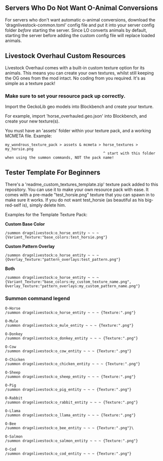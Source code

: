 ## Servers Who Do Not Want O-Animal Conversions
For servers who don't want automatic o-animal conversions,
download the 'dragnlivestock-common.toml' config file
and put it into your server config folder *before*
starting the server. Since LO converts animals by default,
starting the server before adding the custom config file
will replace loaded animals.

## Livestock Overhaul Custom Resources
Livestock Overhaul comes with a built-in custom texture option for its animals.
This means you can create your own textures, whilst still keeping the OG ones from the mod intact.
No coding from you required. It's as simple as a texture pack!

### Make sure to set your resource pack up correctly.
Import the GeckoLib geo models into Blockbench and create your texture.

For example, import 'horse_overhauled.geo.json' into Blockbench, and create your new texture(s).

You must have an 'assets' folder within your texture pack, and a working MCMETA file. Example:

```
my_wondrous_texture_pack > assets & mcmeta > horse_textures > my_horsie.png
                                             ^ start with this folder when using the summon commands, NOT the pack name!
```

## Tester Template For Beginners

There's a 'readme_custom_textures_template.zip' texture pack added to this repository. You can use it to make your own
resource pack with ease. It comes with a pre-made "test_horsie.png" texture that you can spawn in to make sure it works.
If you do not want test_horsie (as beautiful as his big-red-self is), simply delete him. 

Examples for the Template Texture Pack:

**Custom Base Color**
```
/summon dragnlivestock:o_horse_entity ~ ~ ~ {Variant_Texture:"base_colors:test_horsie.png"} 
```
**Custom Pattern Overlay**
```
/summon dragnlivestock:o_horse_entity ~ ~ ~ {Overlay_Texture:"pattern_overlays:test_pattern.png"} 
```
**Both**
```
/summon dragnlivestock:o_horse_entity ~ ~ ~ {Variant_Texture:"base_colors:my_custom_texture_name.png", Overlay_Texture:"pattern_overlays:my_custom_pattern_name.png"}
```

### Summon command legend

```
O-Horse
/summon dragnlivestock:o_horse_entity ~ ~ ~ {Texture:".png"}

O-Mule
/summon dragnlivestock:o_mule_entity ~ ~ ~ {Texture:".png"}

O-Donkey
/summon dragnlivestock:o_donkey_entity ~ ~ ~ {Texture:".png"}

O-Cow
/summon dragnlivestock:o_cow_entity ~ ~ ~ {Texture:".png"}

O-Chicken
/summon dragnlivestock:o_chicken_entity ~ ~ ~ {Texture:".png"}

O-Sheep
/summon dragnlivestock:o_sheep_entity ~ ~ ~ {Texture:".png"}

O-Pig
/summon dragnlivestock:o_pig_entity ~ ~ ~ {Texture:".png"}

O-Rabbit
/summon dragnlivestock:o_rabbit_entity ~ ~ ~ {Texture:".png"}

O-Llama
/summon dragnlivestock:o_llama_entity ~ ~ ~ {Texture:".png"}

O-Bee
/summon dragnlivestock:o_bee_entity ~ ~ ~ {Texture:".png"}\

O-Salmon
/summon dragnlivestock:o_salmon_entity ~ ~ ~ {Texture:".png"}

O-Cod
/summon dragnlivestock:o_cod_entity ~ ~ ~ {Texture:".png"}
```
